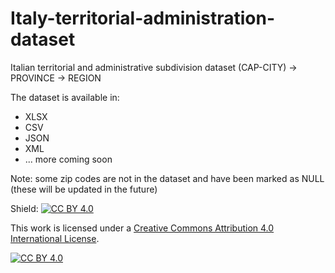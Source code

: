 # Italy-territorial-administration-dataset

Italian territorial and administrative subdivision dataset
(CAP-CITY) -> PROVINCE -> REGION

The dataset is available in:
- XLSX <br />
- CSV <br />
- JSON <br />
- XML <br />
- ... more coming soon<br />


Note: some zip codes are not in the dataset and have been marked as NULL (these will be updated in the future)

Shield: [![CC BY 4.0][cc-by-shield]][cc-by]

This work is licensed under a
[Creative Commons Attribution 4.0 International License][cc-by].

[![CC BY 4.0][cc-by-image]][cc-by]

[cc-by]: http://creativecommons.org/licenses/by/4.0/
[cc-by-image]: https://i.creativecommons.org/l/by/4.0/88x31.png
[cc-by-shield]: https://img.shields.io/badge/License-CC%20BY%204.0-lightgrey.svg
